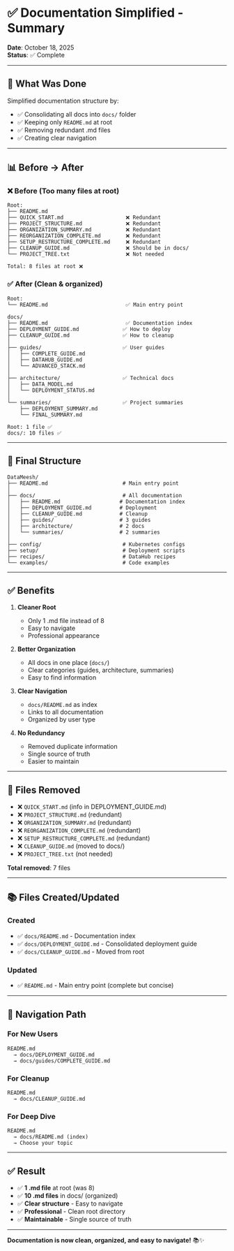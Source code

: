 # ✅ Documentation Simplified - Summary

**Date**: October 18, 2025  
**Status**: ✅ Complete

---

## 🎯 What Was Done

Simplified documentation structure by:
- ✅ Consolidating all docs into `docs/` folder
- ✅ Keeping only `README.md` at root
- ✅ Removing redundant .md files
- ✅ Creating clear navigation

---

## 📊 Before → After

### ❌ Before (Too many files at root)

```
Root:
├── README.md
├── QUICK_START.md                    ❌ Redundant
├── PROJECT_STRUCTURE.md              ❌ Redundant
├── ORGANIZATION_SUMMARY.md           ❌ Redundant
├── REORGANIZATION_COMPLETE.md        ❌ Redundant
├── SETUP_RESTRUCTURE_COMPLETE.md     ❌ Redundant
├── CLEANUP_GUIDE.md                  ❌ Should be in docs/
└── PROJECT_TREE.txt                  ❌ Not needed

Total: 8 files at root ❌
```

### ✅ After (Clean & organized)

```
Root:
└── README.md                         ✅ Main entry point

docs/
├── README.md                         ✅ Documentation index
├── DEPLOYMENT_GUIDE.md              ✅ How to deploy
├── CLEANUP_GUIDE.md                 ✅ How to cleanup
│
├── guides/                          ✅ User guides
│   ├── COMPLETE_GUIDE.md
│   ├── DATAHUB_GUIDE.md
│   └── ADVANCED_STACK.md
│
├── architecture/                    ✅ Technical docs
│   ├── DATA_MODEL.md
│   └── DEPLOYMENT_STATUS.md
│
└── summaries/                       ✅ Project summaries
    ├── DEPLOYMENT_SUMMARY.md
    └── FINAL_SUMMARY.md

Root: 1 file ✅
docs/: 10 files ✅
```

---

## 📁 Final Structure

```
DataMeesh/
├── README.md                        # Main entry point
│
├── docs/                            # All documentation
│   ├── README.md                   # Documentation index
│   ├── DEPLOYMENT_GUIDE.md         # Deployment
│   ├── CLEANUP_GUIDE.md            # Cleanup
│   ├── guides/                     # 3 guides
│   ├── architecture/               # 2 docs
│   └── summaries/                  # 2 summaries
│
├── config/                          # Kubernetes configs
├── setup/                           # Deployment scripts
├── recipes/                         # DataHub recipes
└── examples/                        # Code examples
```

---

## ✅ Benefits

1. **Cleaner Root**
   - Only 1 .md file instead of 8
   - Easy to navigate
   - Professional appearance

2. **Better Organization**
   - All docs in one place (`docs/`)
   - Clear categories (guides, architecture, summaries)
   - Easy to find information

3. **Clear Navigation**
   - `docs/README.md` as index
   - Links to all documentation
   - Organized by user type

4. **No Redundancy**
   - Removed duplicate information
   - Single source of truth
   - Easier to maintain

---

## 📖 Files Removed

- ❌ `QUICK_START.md` (info in DEPLOYMENT_GUIDE.md)
- ❌ `PROJECT_STRUCTURE.md` (redundant)
- ❌ `ORGANIZATION_SUMMARY.md` (redundant)
- ❌ `REORGANIZATION_COMPLETE.md` (redundant)
- ❌ `SETUP_RESTRUCTURE_COMPLETE.md` (redundant)
- ❌ `CLEANUP_GUIDE.md` (moved to docs/)
- ❌ `PROJECT_TREE.txt` (not needed)

**Total removed**: 7 files

---

## 📚 Files Created/Updated

### Created
- ✅ `docs/README.md` - Documentation index
- ✅ `docs/DEPLOYMENT_GUIDE.md` - Consolidated deployment guide
- ✅ `docs/CLEANUP_GUIDE.md` - Moved from root

### Updated
- ✅ `README.md` - Main entry point (complete but concise)

---

## 🎯 Navigation Path

### For New Users
```
README.md
  → docs/DEPLOYMENT_GUIDE.md
  → docs/guides/COMPLETE_GUIDE.md
```

### For Cleanup
```
README.md
  → docs/CLEANUP_GUIDE.md
```

### For Deep Dive
```
README.md
  → docs/README.md (index)
  → Choose your topic
```

---

## ✅ Result

- ✅ **1 .md file** at root (was 8)
- ✅ **10 .md files** in docs/ (organized)
- ✅ **Clear structure** - Easy to navigate
- ✅ **Professional** - Clean root directory
- ✅ **Maintainable** - Single source of truth

---

**Documentation is now clean, organized, and easy to navigate!** 📚✨

